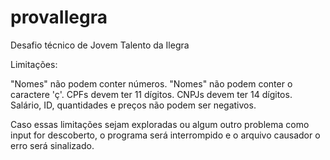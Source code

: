 # provaIlegra
Desafio técnico de Jovem Talento da Ilegra 


Limitações:

"Nomes" não podem conter números.
"Nomes" não podem conter o caractere 'ç'.
CPFs devem ter 11 dígitos.
CNPJs devem ter 14 dígitos.
Salário, ID, quantidades e preços não podem ser negativos.

Caso essas limitações sejam exploradas ou algum outro problema como input for descoberto, o programa será interrompido e o arquivo causador o erro será sinalizado.
